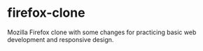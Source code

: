 # firefox-clone
Mozilla Firefox clone with some changes for practicing basic web development and responsive design.
